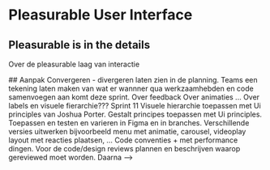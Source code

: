 # Pleasurable User Interface


## Pleasurable is in the details
Over de pleasurable laag van interactie


<!-->
## Aanpak

Convergeren - divergeren laten zien in de planning. Teams een tekening laten maken van wat er wannner qua werkzaamhebden en code samenvoegen aan komt deze sprint.





Over feedback
Over animaties ...

Over labels en visuele fierarchie???

Sprint 11
Visuele hierarchie toepassen met Ui principles van Joshua Porter.
Gestalt principes toepassen met
Ui principles. Toepassen en testen en varieren in Figma en in branches.
Verschillende versies uitwerken bijvoorbeeld menu met animatie, carousel,  videoplay layout met reacties plaatsen, …
Code conventies + met performance dingen.
Voor de code/design reviews plannen en beschrijven waarop gereviewed moet worden. Daarna

-->